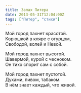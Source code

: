 ```yaml
---
title: Запах Питера
date: 2013-05-31T12:04:00Z
tags: ["Питер", "стихи"]
---
```


Мой город пахнет красотой.  
Корюшкой в кляре с огурцом,  
Свободой, волей и Невой.  

Мой город пахнет высотой.  
Шавермой, курой с чесноком.  
Он тихо спорит сам с собой.  

Мой город пахнет пустотой.  
Духами, пивом, табаком.  
В нём знает каждый, что живой.  
